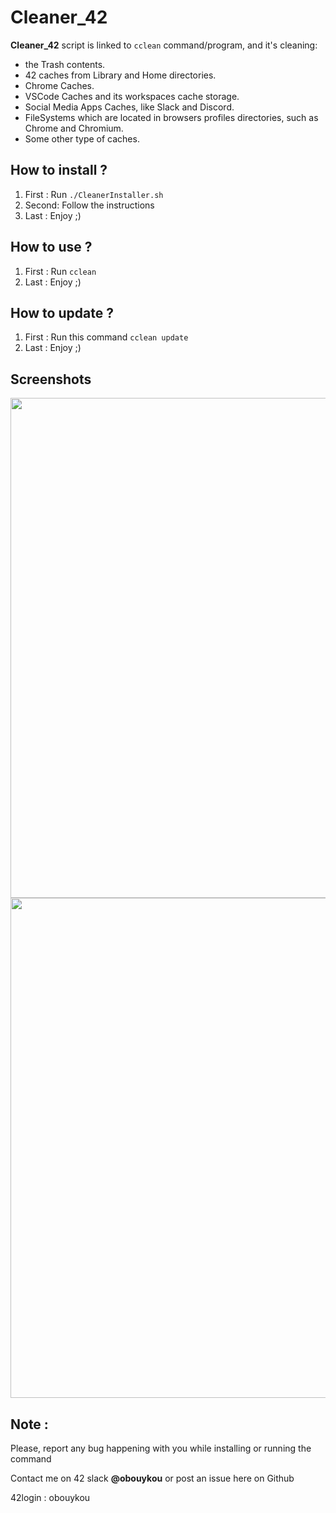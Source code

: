 # Cleaner_42

**Cleaner_42** script is linked to `cclean` command/program, and it's cleaning:
 - the Trash contents.
 - 42 caches from Library and Home directories.
 - Chrome Caches.
 - VSCode Caches and its workspaces cache storage.
 - Social Media Apps Caches, like Slack and Discord.
 - FileSystems which are located in browsers profiles directories, such as Chrome and Chromium.
 - Some other type of caches.

## How to install ?

1. First : Run `./CleanerInstaller.sh`
2. Second: Follow the instructions
3. Last  : Enjoy ;)

## How to use ?

1. First : Run `cclean`
2. Last  : Enjoy ;)

## How to update ?

1. First : Run this command `cclean update`
2. Last  : Enjoy ;)

## Screenshots

<img src="https://github.com/su-omb/Cleaner_42/blob/master/cclean.png" width="800" />
<img src="https://github.com/su-omb/Cleaner_42/blob/master/cclean_update.png" width="800" />


## Note : 

Please, report any bug happening with you while installing or running the command

Contact me on 42 slack **@obouykou** or post an issue here on Github

42login : obouykou

